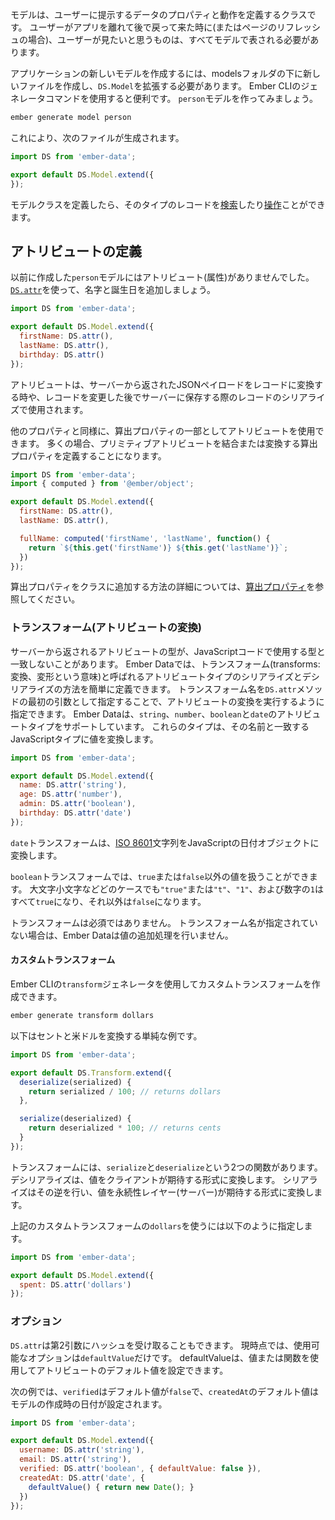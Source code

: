 <!--
A model is a class that defines the properties and behavior of the
data that you present to the user. Anything that the user expects to see
if they leave your app and come back later (or if they refresh the page)
should be represented by a model.
-->

モデルは、ユーザーに提示するデータのプロパティと動作を定義するクラスです。
ユーザーがアプリを離れて後で戻って来た時に(またはページのリフレッシュの場合)、ユーザーが見たいと思うものは、すべてモデルで表される必要があります。

<!--
When you want a new model for your application you need to create a new file
under the models folder and extend from `DS.Model`. This is more conveniently
done by using one of Ember CLI's generator commands. For instance, let's create
a `person` model:
-->

アプリケーションの新しいモデルを作成するには、modelsフォルダの下に新しいファイルを作成し、`DS.Model`を拡張する必要があります。
Ember CLIのジェネレータコマンドを使用すると便利です。
`person`モデルを作ってみましょう。

```bash
ember generate model person
```

<!--
This will generate the following file:
-->

これにより、次のファイルが生成されます。

```app/models/person.js
import DS from 'ember-data';

export default DS.Model.extend({
});
```

<!--
After you have defined a model class, you can start [finding](../finding-records)
and [working with records](../creating-updating-and-deleting-records) of that type.
-->

モデルクラスを定義したら、そのタイプのレコードを[検索](../finding-records)したり[操作](../creating-updating-and-deleting-records)ことができます。

<!--
## Defining Attributes
-->

## アトリビュートの定義

<!--
The `person` model we generated earlier didn't have any attributes. Let's
add first and last name, as well as the birthday, using [`DS.attr`](https://www.emberjs.com/api/ember-data/2.16/classes/DS/methods/attr?anchor=attr):
-->

以前に作成した`person`モデルにはアトリビュート(属性)がありませんでした。
[`DS.attr`](https://www.emberjs.com/api/ember-data/2.16/classes/DS/methods/attr?anchor=attr)を使って、名字と誕生日を追加しましょう。

```app/models/person.js
import DS from 'ember-data';

export default DS.Model.extend({
  firstName: DS.attr(),
  lastName: DS.attr(),
  birthday: DS.attr()
});
```

<!--
Attributes are used when turning the JSON payload returned from your
server into a record, and when serializing a record to save back to the
server after it has been modified.
-->

アトリビュートは、サーバーから返されたJSONペイロードをレコードに変換する時や、レコードを変更した後でサーバーに保存する際のレコードのシリアライズで使用されます。

<!--
You can use attributes like any other property, including as part of a
computed property. Frequently, you will want to define computed
properties that combine or transform primitive attributes.
-->

他のプロパティと同様に、算出プロパティの一部としてアトリビュートを使用できます。
多くの場合、プリミティブアトリビュートを結合または変換する算出プロパティを定義することになります。

```app/models/person.js
import DS from 'ember-data';
import { computed } from '@ember/object';

export default DS.Model.extend({
  firstName: DS.attr(),
  lastName: DS.attr(),

  fullName: computed('firstName', 'lastName', function() {
    return `${this.get('firstName')} ${this.get('lastName')}`;
  })
});
```

<!--
For more about adding computed properties to your classes, see [Computed
Properties](../../object-model/computed-properties).
-->

算出プロパティをクラスに追加する方法の詳細については、[算出プロパティ](../../object-model/computed-properties)を参照してください。

<!--
### Transforms
-->

### トランスフォーム(アトリビュートの変換)

<!--
You may find the type of an attribute returned by the server does not
match the type you would like to use in your JavaScript code. Ember
Data allows you to define simple serialization and deserialization
methods for attribute types called transforms. You can specify that
you would like a transform to run for an attribute by providing the
transform name as the first argument to the `DS.attr` method. Ember Data
supports attribute types of `string`, `number`, `boolean`, and `date`,
which coerce the value to the JavaScript type that matches its name.
-->

サーバーから返されるアトリビュートの型が、JavaScriptコードで使用する型と一致しないことがあります。
Ember Dataでは、トランスフォーム(transforms:変換、変形という意味)と呼ばれるアトリビュートタイプのシリアライズとデシリアライズの方法を簡単に定義できます。
トランスフォーム名を`DS.attr`メソッドの最初の引数として指定することで、アトリビュートの変換を実行するように指定できます。
Ember Dataは、`string`、`number`、`boolean`と`date`のアトリビュートタイプをサポートしています。
これらのタイプは、その名前と一致するJavaScriptタイプに値を変換します。

```app/models/person.js
import DS from 'ember-data';

export default DS.Model.extend({
  name: DS.attr('string'),
  age: DS.attr('number'),
  admin: DS.attr('boolean'),
  birthday: DS.attr('date')
});
```

<!--
The `date` transform will transform an
[ISO 8601](https://en.wikipedia.org/wiki/ISO_8601) string to a JavaScript
date object.
-->

`date`トランスフォームは、[ISO 8601](https://en.wikipedia.org/wiki/ISO_8601)文字列をJavaScriptの日付オブジェクトに変換します。

<!--
The `boolean` transform can handle values other than `true` or
`false`. The strings `"true"` or `"t"` in any casing, `"1"`, and the number
`1` will all coerce to `true`, and `false` otherwise.
-->

`boolean`トランスフォームでは、`true`または`false`以外の値を扱うことができます。
大文字小文字などどのケースでも`"true"`または`"t"`、`"1"`、および数字の`1`はすべて`true`になり、それ以外は`false`になります。

<!--
Transforms are not required. If you do not specify a transform name
Ember Data will do no additional processing of the value.
-->

トランスフォームは必須ではありません。
トランスフォーム名が指定されていない場合は、Ember Dataは値の追加処理を行いません。

<!--

#### Custom Transforms

-->

#### カスタムトランスフォーム

<!--
You can also create custom transforms with Ember CLI's `transform` generator:
-->

Ember CLIの`transform`ジェネレータを使用してカスタムトランスフォームを作成できます。

```bash
ember generate transform dollars
```

<!--
Here is a simple transform that converts values between cents and US dollars.
-->

以下はセントと米ドルを変換する単純な例です。

```app/transforms/dollars.js
import DS from 'ember-data';

export default DS.Transform.extend({
  deserialize(serialized) {
    return serialized / 100; // returns dollars
  },

  serialize(deserialized) {
    return deserialized * 100; // returns cents
  }
});
```

<!--
A transform has two functions: `serialize` and `deserialize`. Deserialization
converts a value to a format that the client expects. Serialization does the
reverse and converts a value to the format expected by the persistence layer.
-->

トランスフォームには、`serialize`と`deserialize`という2つの関数があります。
デシリアライズは、値をクライアントが期待する形式に変換します。
シリアライズはその逆を行い、値を永続性レイヤー(サーバー)が期待する形式に変換します。

<!--
You would use the custom `dollars` transform like this:
-->

上記のカスタムトランスフォームの`dollars`を使うには以下のように指定します。

```app/models/product.js
import DS from 'ember-data';

export default DS.Model.extend({
  spent: DS.attr('dollars')
});
```

<!--
### Options
-->

### オプション

<!--
`DS.attr` can also take a hash of options as a second parameter. At the moment
the only option available is `defaultValue`, which can use a value or a function
to set the default value of the attribute if one is not supplied.
-->

`DS.attr`は第2引数にハッシュを受け取ることもできます。
現時点では、使用可能なオプションは`defaultValue`だけです。
defaultValueは、値または関数を使用してアトリビュートのデフォルト値を設定できます。

<!--
In the following example we define that `verified` has a default value of
`false` and `createdAt` defaults to the current date at the time of the model's
creation:
-->

次の例では、`verified`はデフォルト値が`false`で、`createdAt`のデフォルト値はモデルの作成時の日付が設定されます。

```app/models/user.js
import DS from 'ember-data';

export default DS.Model.extend({
  username: DS.attr('string'),
  email: DS.attr('string'),
  verified: DS.attr('boolean', { defaultValue: false }),
  createdAt: DS.attr('date', {
    defaultValue() { return new Date(); }
  })
});
```
